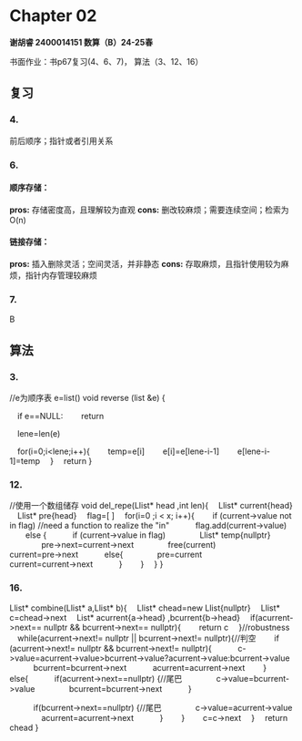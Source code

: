 # Chapter 02
**谢胡睿 2400014151 数算（B）24-25春**

书面作业：书p67复习(4、6、7)， 算法（3、12、16）

## 复习
### 4. 
前后顺序；指针或者引用关系
### 6.
#### 顺序存储：
**pros:** 存储密度高，且理解较为直观
**cons:** 删改较麻烦；需要连续空间；检索为O(n)
#### 链接存储：
**pros:** 插入删除灵活；空间灵活，并非静态
**cons:** 存取麻烦，且指针使用较为麻烦，指针内存管理较麻烦

### 7.
B

## 算法
### 3.
//e为顺序表
e=list()
void reverse (list &e) {

&emsp;if e==NULL:
&emsp;&emsp;return 

&emsp;lene=len(e)

&emsp;for(i=0;i<lene;i++){
&emsp;&emsp;temp=e[i]
&emsp;&emsp;e[i]=e[lene-i-1]
&emsp;&emsp;e[lene-i-1]=temp
&emsp;}
&emsp;return
}
### 12.

//使用一个数组储存
void del_repe(Llist* head ,int len){
&emsp;Llist* current{head}
&emsp;Llist* pre{head}
&emsp;flag=[ ]
&emsp;for(i=0 ;i < x; i++){
&emsp;&emsp;if (current->value not in flag) //need a function to realize the "in"
&emsp;&emsp;&emsp;flag.add(current->value)
&emsp;&emsp;else {
&emsp;&emsp;&emsp;if (current->value in flag)
&emsp;&emsp;&emsp;&emsp;Llist* temp{nullptr}
&emsp;&emsp;&emsp;&emsp;pre->next=current->next
&emsp;&emsp;&emsp;&emsp;free(current)
&emsp;&emsp;&emsp;&emsp;current=pre->next
&emsp;&emsp;&emsp;else{
&emsp;&emsp;&emsp;&emsp;pre=current
&emsp;&emsp;&emsp;&emsp;current=current->next
&emsp;&emsp;&emsp;}
&emsp;&emsp;}
&emsp;}
}

### 16.
Llist* combine(Llist* a,Llist* b){
&emsp;Llist* chead=new Llist{nullptr}
&emsp;Llist* c=chead->next
&emsp;List* acurrent{a->head} ,bcurrent{b->head}
&emsp;if(acurrent->next== nullptr && bcurrent->next== nullptr){
&emsp;&emsp;return c
&emsp;}//robustness
&emsp;while(acurrent->next!= nullptr || bcurrent->next!= nullptr){//判空
&emsp;&emsp;if (acurrent->next!= nullptr && bcurrent->next!= nullptr){
&emsp;&emsp;&emsp;c->value=acurrent->value>bcurrent->value?acurrent->value:bcurrent->value
&emsp;&emsp;&emsp;bcurrent=bcurrent->next
&emsp;&emsp;&emsp;acurrent=acurrent->next
&emsp;&emsp;}
&emsp;&emsp;else{
&emsp;&emsp;&emsp;if(acurrent->next==nullptr) {//尾巴
&emsp;&emsp;&emsp;&emsp;c->value=bcurrent->value
&emsp;&emsp;&emsp;&emsp;bcurrent=bcurrent->next
&emsp;&emsp;&emsp;}

&emsp;&emsp;&emsp;if(bcurrent->next==nullptr) {//尾巴
&emsp;&emsp;&emsp;&emsp;c->value=acurrent->value
&emsp;&emsp;&emsp;&emsp;acurrent=acurrent->next
&emsp;&emsp;&emsp;} 
&emsp;&emsp;}
&emsp;&emsp;c=c->next
&emsp;}
&emsp;return chead
}
